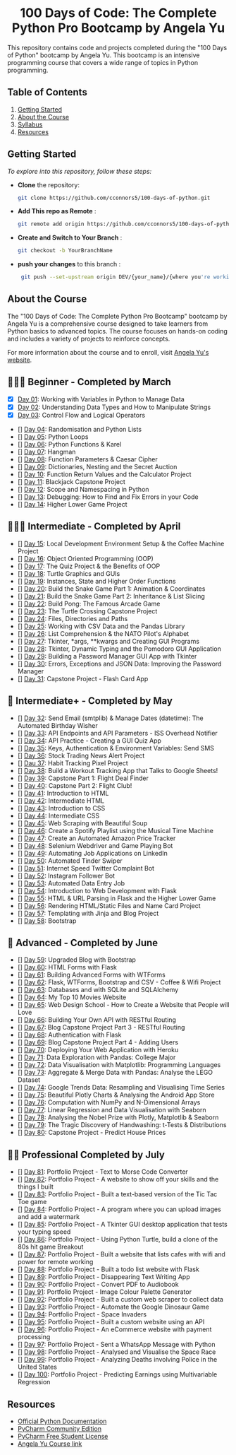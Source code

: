<div align="center">
<h1> 100 Days of Code: The Complete Python Pro Bootcamp by Angela Yu</h1>
</div>



This repository contains code and projects completed during the "100 Days of Python" bootcamp by Angela Yu. This
bootcamp is an intensive programming course that covers a wide range of topics in Python programming.

## Table of Contents

1. [Getting Started](#getting-started)
2. [About the Course](#about-the-course)
3. [Syllabus](#-beginner)
4. [Resources](#resources)


## Getting Started

_To explore into this repository, follow these steps:_

- **Clone** the repository:

   ```bash
   git clone https://github.com/cconnors5/100-days-of-python.git

- **Add This repo as Remote**  :

   ```bash
   git remote add origin https://github.com/cconnors5/100-days-of-python.git

- **Create and Switch to Your Branch** :

   ```bash
   git checkout -b YourBranchName

- **push your changes** to this branch :

   ```bash
    git push --set-upstream origin DEV/{your_name}/{where you're working}

## About the Course

The "100 Days of Code: The Complete Python Pro Bootcamp" bootcamp by Angela Yu is a comprehensive course designed to take learners from Python basics to
advanced topics. The course focuses on hands-on coding and includes a variety of projects to reinforce concepts.

For more information about the course and to enroll, visit [Angela Yu's website](https://www.appbrewery.co/).



## 👨🏻‍🎓 Beginner - Completed by March
- [x] [Day 01](day01): Working with Variables in Python to Manage Data
- [x] [Day 02](day02): Understanding Data Types and How to Manipulate Strings
- [x] [Day 03](day03): Control Flow and Logical Operators
- [] [Day 04](day04): Randomisation and Python Lists
- [] [Day 05](day05): Python Loops
- [] [Day 06](day06): Python Functions & Karel
- [] [Day 07](day07): Hangman
- [] [Day 08](day08): Function Parameters & Caesar Cipher
- [] [Day 09](day09): Dictionaries, Nesting and the Secret Auction
- [] [Day 10](day10): Function Return Values and the Calculator Project
- [] [Day 11](day11): Blackjack Capstone Project
- [] [Day 12](day12): Scope and Namespacing in Python
- [] [Day 13](day13): Debugging: How to Find and Fix Errors in your Code
- [] [Day 14](day14): Higher Lower Game Project

## 🏋🏻‍♂️ Intermediate - Completed by April
- [] [Day 15](day15): Local Development Environment Setup & the Coffee Machine Project
- [] [Day 16](day16): Object Oriented Programming (OOP)
- [] [Day 17](day17): The Quiz Project & the Benefits of OOP
- [] [Day 18](day18): Turtle Graphics and GUIs
- [] [Day 19](day19): Instances, State and Higher Order Functions
- [] [Day 20](day20): Build the Snake Game Part 1: Animation & Coordinates
- [] [Day 21](day21): Build the Snake Game Part 2: Inheritance & List Slicing
- [] [Day 22](day22): Build Pong: The Famous Arcade Game
- [] [Day 23](day23): The Turtle Crossing Capstone Project
- [] [Day 24](day24): Files, Directories and Paths
- [] [Day 25](day25): Working with CSV Data and the Pandas Library
- [] [Day 26](day26): List Comprehension & the NATO Pilot's Alphabet
- [] [Day 27](day27): Tkinter, *args, **kwargs and Creating GUI Programs
- [] [Day 28](day28): Tkinter, Dynamic Typing and the Pomodoro GUI Application
- [] [Day 29](day29): Building a Password Manager GUI App with Tkinter
- [] [Day 30](day30): Errors, Exceptions and JSON Data: Improving the Password Manager
- [] [Day 31](day31): Capstone Project - Flash Card App

## 💪 Intermediate+ - Completed by May
- [] [Day 32](day32): Send Email (smtplib) & Manage Dates (datetime): The Automated Birthday Wisher
- [] [Day 33](day33): API Endpoints and API Parameters - ISS Overhead Notifier
- [] [Day 34](day34): API Practice - Creating a GUI Quiz App
- [] [Day 35](day35): Keys, Authentication & Environment Variables: Send SMS
- [] [Day 36](day36): Stock Trading News Alert Project
- [] [Dau 37](day37): Habit Tracking Pixel Project
- [] [Day 38](day38): Build a Workout Tracking App that Talks to Google Sheets!
- [] [Day 39](day39): Capstone Part 1: Flight Deal Finder
- [] [Day 40](day40): Capstone Part 2: Flight Club!
- [] [Day 41](day41): Introduction to HTML
- [] [Day 42](day42): Intermediate HTML
- [] [Day 43](day43): Introduction to CSS
- [] [Day 44](day44): Intermediate CSS
- [] [Day 45](day45): Web Scraping with Beautiful Soup
- [] [Day 46](day46): Create a Spotify Playlist using the Musical Time Machine
- [] [Day 47](day47): Create an Automated Amazon Price Tracker
- [] [Day 48](day48): Selenium Webdriver and Game Playing Bot
- [] [Day 49](day49): Automating Job Applications on LinkedIn
- [] [Day 50](day50): Automated Tinder Swiper
- [] [Day 51](day51): Internet Speed Twitter Complaint Bot
- [] [Day 52](day52): Instagram Follower Bot
- [] [Day 53](day53): Automated Data Entry Job
- [] [Day 54](day54): Introduction to Web Development with Flask
- [] [Day 55](day55): HTML & URL Parsing in Flask and the Higher Lower Game
- [] [Day 56](day56): Rendering HTML/Static Files and Name Card Project
- [] [Day 57](day57): Templating with Jinja and Blog Project
- [] [Day 58](day58): Bootstrap

## 🚀 Advanced - Completed by June
- [] [Day 59](day59): Upgraded Blog with Bootstrap
- [] [Day 60](day60): HTML Forms with Flask
- [] [Day 61](day61): Building Advanced Forms with WTForms
- [] [Day 62](day62): Flask, WTForms, Bootstrap and CSV - Coffee & Wifi Project
- [] [Day 63](day63): Databases and with SQLite and SQLAlchemy
- [] [Day 64](day64): My Top 10 Movies Website
- [] [Day 65](day65): Web Design School - How to Create a Website that People will Love
- [] [Day 66](day66): Building Your Own API with RESTful Routing
- [] [Day 67](day67): Blog Capstone Project Part 3 - RESTful Routing
- [] [Day 68](day68): Authentication with Flask
- [] [Day 69](day69): Blog Capstone Project Part 4 - Adding Users
- [] [Day 70](day70): Deploying Your Web Application with Heroku
- [] [Day 71](day71): Data Exploration with Pandas: College Major
- [] [Day 72](day72): Data Visualisation with Matplotlib: Programming Languages
- [] [Day 73](day73): Aggregate & Merge Data with Pandas: Analyse the LEGO Dataset
- [] [Day 74](day74): Google Trends Data: Resampling and Visualising Time Series
- [] [Day 75](day75): Beautiful Plotly Charts & Analysing the Android App Store
- [] [Day 76](day76): Computation with NumPy and N-Dimensional Arrays
- [] [Day 77](day77): Linear Regression and Data Visualisation with Seaborn
- [] [Day 78](day78): Analysing the Nobel Prize with Plotly, Matplotlib & Seaborn
- [] [Day 79](day79): The Tragic Discovery of Handwashing: t-Tests & Distributions
- [] [Day 80](day80): Capstone Project - Predict House Prices

## 👨‍💻 Professional Completed by July
- [] [Day 81](day81): Portfolio Project - Text to Morse Code Converter
- [] [Day 82](day82): Portfolio Project - A website to show off your skills and the things I built
- [] [Day 83](day83): Portfolio Project - Built a text-based version of the Tic Tac Toe game
- [] [Day 84](day84): Portfolio Project - A program where you can upload images and add a watermark
- [] [Day 85](day85): Portfolio Project - A Tkinter GUI desktop application that tests your typing speed
- [] [Day 86](day86): Portfolio Project - Using Python Turtle, build a clone of the 80s hit game Breakout
- [] [Day 87](day87): Portfolio Project - Built a website that lists cafes with wifi and power for remote working
- [] [Day 88](day88): Portfolio Project - Built a todo list website with Flask
- [] [Day 89](day89): Portfolio Project - Disappearing Text Writing App
- [] [Day 90](day90): Portfolio Project - Convert PDF to Audiobook
- [] [Day 91](day91): Portfolio Project - Image Colour Palette Generator
- [] [Day 92](day92): Portfolio Project - Built a custom web scraper to collect data
- [] [Day 93](day93): Portfolio Project - Automate the Google Dinosaur Game
- [] [Day 94](day94): Portfolio Project - Space Invaders
- [] [Day 95](day95): Portfolio Project - Built a custom website using an API
- [] [Day 96](day96): Portfolio Project - An eCommerce website with payment processing
- [] [Day 97](day97): Portfolio Project - Sent a WhatsApp Message with Python
- [] [Day 98](day98): Portfolio Project - Analysed and Visualise the Space Race
- [] [Day 99](day99): Portfolio Project - Analyzing Deaths involving Police in the United States
- [] [Day 100](day100): Portfolio Project - Predicting Earnings using Multivariable Regression


## Resources

* [Official Python Documentation](https://docs.python.org/3/)
* [PyCharm Community Edition](https://jb.gg/getPyCharm)
* [PyCharm Free Student License](https://jb.gg/GetStudentLicense)
* [Angela Yu Course link](https://www.udemy.com/course/100-days-of-code/)



